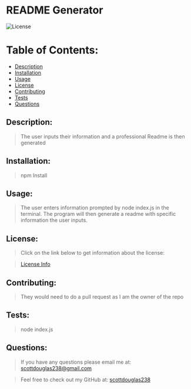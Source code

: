 # README Generator

  ![License](https://img.shields.io/badge/License-MIT-blue.svg "License Badge")

  # Table of Contents:

  - [Description](#description)
  - [Installation](#installation)
  - [Usage](#usage)
  - [License](#License)
  - [Contributing](#contributing)
  - [Tests](#tests)
  - [Questions](#questions)

  ## Description: 
  > The user inputs their information and a professional Readme is then generated

  ## Installation: 
  > npm Install

  ## Usage: 
  > The user enters information prompted by node index.js in the terminal. The program will then generate a readme with specific information the user inputs.

  ## License: 
  > Click on the link below to get information about the license:

  > [License Info](https://opensource.org/licenses/MIT)

  ## Contributing: 
  > They would need to do a pull request as I am the owner of the repo

  ## Tests: 
  > node index.js

  ## Questions: 
  > If you have any questions please email me at: scottdouglas238@gmail.com
  
  > Feel free to check out my GitHub at: [scottdouglas238](https://github.com/scottdouglas238 "Scott Douglas GitHub")
  